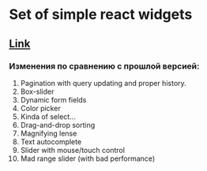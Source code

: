 # Set of simple react widgets
## [Link](https://stirearlankar.github.io/react-components)
### Изменения по сравнению с прошлой версией:
1. Pagination with query updating and proper history.
2. Box-slider
3. Dynamic form fields
4. Color picker
5. Kinda of select...
6. Drag-and-drop sorting
7. Magnifying lense
8. Text autocomplete
9. Slider with mouse/touch control
10. Mad range slider (with bad performance)